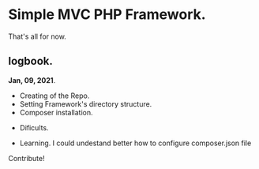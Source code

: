 # Simple MVC PHP Framework. 
  
That's all for now.

## logbook. 
**Jan, 09, 2021**.  
* Creating of the Repo. 
* Setting Framework's directory structure. 
* Composer installation. 
- Dificults. 

- Learning. 
I could undestand better how to configure composer.json file
  
  
  
Contribute!
